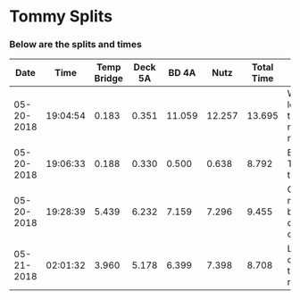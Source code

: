 # Tommy Splits 



### Below are the splits and times

|Date|Time|Temp Bridge|Deck 5A|BD 4A|Nutz|Total Time|Notes|
|---|---|---|---|---|---|---|---|
| 05-20-2018 | 19:04:54 | 0.183 | 0.351 | 11.059 | 12.257 | 13.695 | Wow, look at these nice notes |
| 05-20-2018 | 19:06:33 | 0.188 | 0.330 | 0.500 | 0.638 | 8.792 | Bottom Text, top text |
| 05-20-2018 | 19:28:39 | 5.439 | 6.232 | 7.159 | 7.296 | 9.455 | Older meme, but it checks out |
| 05-21-2018 | 02:01:32 | 3.960 | 5.178 | 6.399 | 7.398 | 8.708 | Let's check the recommit |
